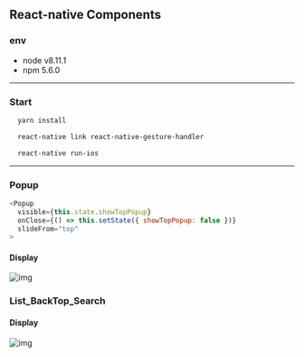 ## React-native Components

### env
* node v8.11.1
* npm 5.6.0
---
### Start

```sh
  yarn install

  react-native link react-native-gesture-handler

  react-native run-ios
```

---
### Popup

```js
<Popup
  visible={this.state.showTopPopup}
  onClose={() => this.setState({ showTopPopup: false })}
  slideFrom="top"
>

```

#### Display

![img](dwdwdwdw)
### List_BackTop_Search

#### Display
![img](dwdwdwdw)
